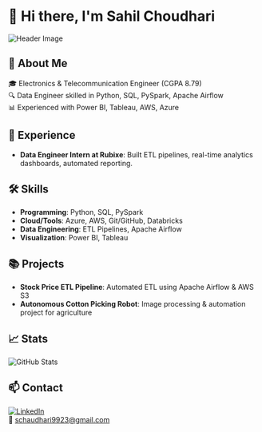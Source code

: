 # 👋 Hi there, I'm Sahil Choudhari

![Header Image](https://via.placeholder.com/1200x300.png?text=Welcome+to+My+GitHub)

## 🚀 About Me

🎓 Electronics & Telecommunication Engineer (CGPA 8.79)  
🔍 Data Engineer skilled in Python, SQL, PySpark, Apache Airflow  
📊 Experienced with Power BI, Tableau, AWS, Azure

## 💼 Experience

- **Data Engineer Intern at Rubixe**: Built ETL pipelines, real-time analytics dashboards, automated reporting.

## 🛠️ Skills

- **Programming**: Python, SQL, PySpark  
- **Cloud/Tools**: Azure, AWS, Git/GitHub, Databricks  
- **Data Engineering**: ETL Pipelines, Apache Airflow  
- **Visualization**: Power BI, Tableau

## 📚 Projects

- **Stock Price ETL Pipeline**: Automated ETL using Apache Airflow & AWS S3
- **Autonomous Cotton Picking Robot**: Image processing & automation project for agriculture

## 📈 Stats

![GitHub Stats](https://github-readme-stats.vercel.app/api?username=YOUR_USERNAME&show_icons=true&theme=radical)

## 📫 Contact

[![LinkedIn](https://img.shields.io/badge/LinkedIn-Profile-blue)](https://www.linkedin.com/in/sahil-choudhari-089771269)  
📧 schaudhari9923@gmail.com


